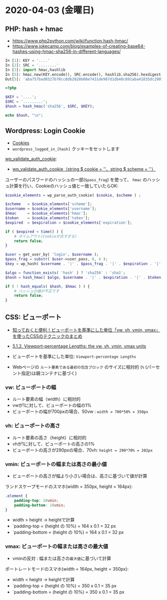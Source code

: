 # 2020-04-03 (金曜日)

## PHP: hash + hmac

- https://www.php2python.com/wiki/function.hash-hmac/
- https://www.jokecamp.com/blog/examples-of-creating-base64-hashes-using-hmac-sha256-in-different-languages/

~~~py
In [1]: KEY = '....'
In [2]: SRC = '........'
In [3]: import hmac,hashlib
In [5]: hmac.new(KEY.encode(), SRC.encode(), hashlib.sha256).hexdigest()
Out[5]: 'aba757bad0327b70cc8db2020b08e7431de987d1db48c091aba41835dc290724'  
~~~

~~~php
<?php

$KEY = '....';
$SRC = '.........'; 
$hash = hash_hmac('sha256', $SRC, $KEY);

echo $hash, "\n";
~~~


## Wordpress: Login Cookie

- [Cookies](https://wordpress.org/support/article/cookies/)
- `wordpress_logged_in_[hash]` クッキーをセットします

[wp_validate_auth_cookie](https://codex.wordpress.org/Function_Reference/wp_validate_auth_cookie):

-  [wp_validate_auth_cookie（string $ cookie = ''、string $ scheme = ''）](https://code.i-harness.com/ja-jp/docs/wordpress/functions/wp_validate_auth_cookie)

ユーザーのパスワードのハッシュの一部(`$pass_frag`) を使って、 `hmac` のハッシュ計算を行い、Cookieのハッシュ値と一致していたらOK:

~~~php
$cookie_elements = wp_parse_auth_cookie( $cookie, $scheme ) ;

$scheme   = $cookie_elements['scheme'];
$username = $cookie_elements['username'];
$hmac     = $cookie_elements['hmac'];
$token    = $cookie_elements['token'];
$expired  = $expiration = $cookie_elements['expiration'];

if ( $expired < time() ) {
    # タイムアウト(Cookieが古すぎる)
    return false;
}

$user = get_user_by( 'login', $username );
$pass_frag = substr( $user->user_pass, 8, 4 );
$key = wp_hash( $username . '|' . $pass_frag . '|' . $expiration . '|' . $token, $scheme );

$algo = function_exists( 'hash' ) ? 'sha256' : 'sha1';
$hash = hash_hmac( $algo, $username . '|' . $expiration . '|' . $token, $key );

if ( ! hash_equals( $hash, $hmac ) ) {
    # ハッシュの値が不正です
    return false;
}
~~~

## CSS: ビューポート

- [知っておくと便利！ビューポートを基準にした単位「vw, vh, vmin, vmax」を使ったCSSのテクニックのまとめ](https://coliss.com/articles/build-websites/operation/css/css-viewport-units.html)
- [5.1.2. Viewport-percentage Lengths: the vw, vh, vmin, vmax units](https://www.w3.org/TR/css-values-3/#viewport-relative-lengths)


- ビューポートを基準にした単位: `Viewport-percentage Lengths`
- Webページの `ルート要素である最初の包含ブロック` のサイズに相対的 (`%` (パーセント指定)は親コンテナに基づく)

### vw: ビューポートの幅

- ルート要素の幅（width）に相対的
- vwが1に対して、ビューポートの幅の1%
- ビューポートの幅が700pxの場合、50vw  : `width = 700*50% = 350px`

### vh: ビューポートの高さ

- ルート要素の高さ（height）に相対的
- vhが1に対して、ビューポートの高さの1%
- ビューポートの高さが290pxの場合、70vh: `height = 290*70% = 202px`

### vmin: ビューポートの幅または高さの最小値

- ビューポートの高さが幅より小さい場合は、高さに基づいて値が計算

ランドスケープモードのスマホ(width = 350px, height = 164px):

~~~css
.element {
    padding-top: 10vmin;
    padding-bottom: 10vmin;
}
~~~

- width > height -> heightで計算
- `padding-top = (height の 10%) = 164 x 0.1 = 32 px
- `padding-bottom = (height の 10%) = 164 x 0.1 = 32 px

### vmax: ビューポートの幅または高さの最大値

- vminの反対 : 幅または高さの`最大値`に基づいて計算

ポートレートモードのスマホ(width = 164px, height = 350px):

- width < height  -> heightで計算
- `padding-top = (height の 10%) = 350 x 0.1 = 35 px
- `padding-bottom = (height の 10%) = 350 x 0.1 = 35 px



